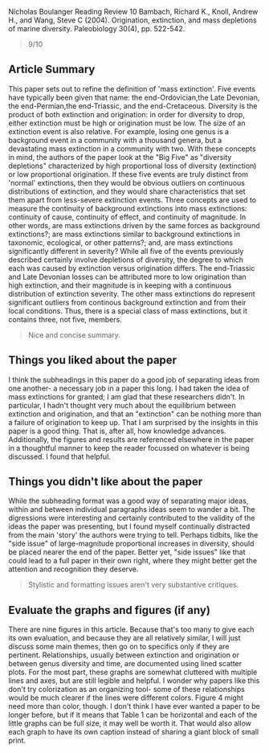 Nicholas Boulanger
Reading Review 10
Bambach, Richard K., Knoll, Andrew H., and Wang, Steve C (2004). Origination, extinction, and mass depletions
of marine diversity. Paleobiology 30(4), pp. 522-542.

> 9/10

## Article Summary
This paper sets out to refine the definition of 'mass extinction'. Five events have typically been given that name:
the end-Ordovician,the Late Devonian, the end-Permian,the end-Triassic, and the end-Cretaceous. Diversity is the 
product of both extinction and origination: in order for diversity to drop, either extinction must be high or 
origination must be low. The size of an extinction event is also relative. For example, losing one genus is a 
background event in a community with a thousand genera, but a devastating mass extinction in a community with two.
With these concepts in mind, the authors of the paper look at the "Big Five" as "diversity depletions" characterized
by high proportional loss of diversity (extinction) or low proportional origination.  If these five events
are truly distinct from 'normal' extinctions, then they would be obvious outliers on continuous distributions of
extinction, and they would share characteristics that set them apart from less-severe extinction events. Three
concepts are used to measure the continuity of background extinctions into mass extinctions: continuity of
cause, continuity of effect, and continuity of magnitude. In other words, are mass extinctions driven by the same
forces as background extinctions?; are mass extinctions similar to background extinctions in taxonomic, ecological,
or other patterns?; and, are mass extinctions significantly different in severity? While all five of the events
previously described certainly involve depletions of diversity, the degree to which each was caused by extinction
versus origination differs. The end-Triassic and Late Devonian losses can be attributed more to low origination
than high extinction, and their magnitude is in keeping with a continuous distribution of extinction severity. The
other mass extinctions do represent significant outliers from continous background extinction and from their local
conditions. Thus, there is a special class of mass extinctions, but it contains three, not five, members.     
 
> Nice and concise summary.

## Things you liked about the paper

I think the subheadings in this paper do a good job of separating ideas from one another- a necessary job in a paper
this long. I had taken the idea of mass extinctions for granted; I am glad that these researchers didn't. In
particular, I hadn't thought very much about the equilibrium between extinction and origination, and that an 
"extinction" can be nothing more than a failure of origination to keep up. That I am surprised by the insights in 
this paper is a good thing. That is, after all, how knowledge advances. Additionally, the figures and results are 
referenced elsewhere in the paper in a thoughtful manner to keep the reader focussed on whatever is being discussed.
I found that helpful.   

## Things you didn't like about the paper

While the subheading format was a good way of separating major ideas, within and between individual paragraphs ideas
seem to wander a bit. The digressions were interesting and certainly contributed to the validity of the ideas
the paper was presenting, but I found myself continually distracted from the main 'story' the authors were trying
to tell. Perhaps tidbits, like the "side issue" of large-magnitude proportional increases in diversity, should
be placed nearer the end of the paper. Better yet, "side issues" like that could lead to a full paper in their own
right, where they might better get the attention and recognition they deserve.  

> Stylistic and formatting issues aren't very substantive critiques.

## Evaluate the graphs and figures (if any)

There are nine figures in this article. Because that's too many to give each its own evaluation, and because they
are all relatively similar, I will just discuss some main themes, then go on to specifics only if they are
pertinent. Relationships, usually between extinction and origination or between genus diversity and time, are 
documented using lined scatter plots. For the most part, these graphs are somewhat cluttered with multiple lines
and axes, but are still legible and helpful. I wonder why papers like this don't try colorization as an organizing
tool- some of these relationships would be much clearer if the lines were different colors. Figure 4 might need
more than color, though. I don't think I have ever wanted a paper to be longer before, but if it means that Table
1 can be horizontal and each of the little graphs can be full size, it may well be worth it. That would also allow
each graph to have its own caption instead of sharing a giant block of small print.     
